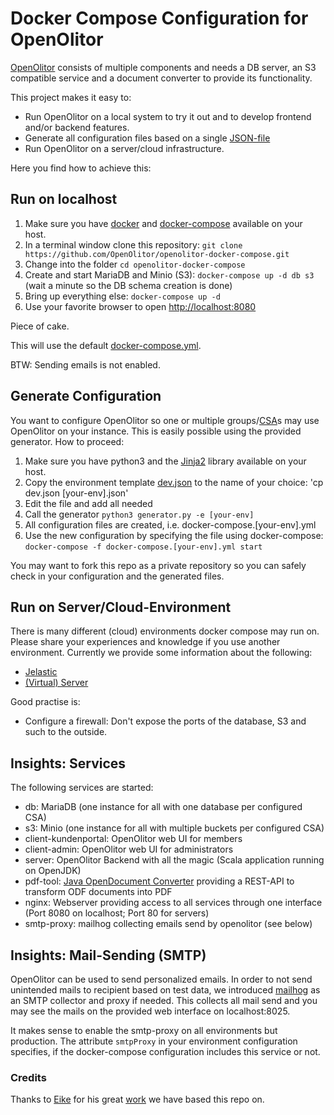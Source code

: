 # Docker Compose Configuration for OpenOlitor

[OpenOlitor](https://github.com/OpenOlitor/OpenOlitor) consists of multiple components and needs a DB server, an S3 compatible service and a document converter to provide its functionality.

This project makes it easy to:
 *  Run OpenOlitor on a local system to try it out and to develop frontend and/or backend features.
 *  Generate all configuration files based on a single [JSON-file](dev.json)
 *  Run OpenOlitor on a server/cloud infrastructure.

Here you find how to achieve this:

## Run on localhost

 1.  Make sure you have [docker](https://docs.docker.com/get-docker/) and [docker-compose](https://docs.docker.com/compose/install/) available on your host.
 2.  In a terminal window clone this repository: `git clone https://github.com/OpenOlitor/openolitor-docker-compose.git`
 3.  Change into the folder `cd openolitor-docker-compose`
 4.  Create and start MariaDB and Minio (S3): `docker-compose up -d db s3` (wait a minute so the DB schema creation is done)
 5.  Bring up everything else: `docker-compose up -d`
 6.  Use your favorite browser to open [http://localhost:8080](http://localhost:8080)

Piece of cake.

This will use the default [docker-compose.yml](docker-compose.yml).

BTW: Sending emails is not enabled.

## Generate Configuration

You want to configure OpenOlitor so one or multiple groups/[CSA](https://en.wikipedia.org/wiki/Community-supported_agriculture)s may use OpenOlitor on your instance. This is easily possible using the provided generator. How to proceed:

 1.  Make sure you have python3 and the [Jinja2](https://pypi.org/project/Jinja2/) library available on your host.
 2.  Copy the environment template [dev.json](dev.json) to the name of your choice: 'cp dev.json [your-env].json'
 3.  Edit the file and add all needed
 4.  Call the generator `python3 generator.py -e [your-env]`
 5.  All configuration files are created, i.e. docker-compose.[your-env].yml
 6.  Use the new configuration by specifying the file using docker-compose: `docker-compose -f docker-compose.[your-env].yml start`

You may want to fork this repo as a private repository so you can safely check in your configuration and the generated files.

## Run on Server/Cloud-Environment

There is many different (cloud) environments docker compose may run on. Please share your experiences and knowledge if you use another environment. Currently we provide some information about the following:

 *  [Jelastic](docs/env-jelastic.md)
 *  [(Virtual) Server](docs/env-server.md)

Good practise is:

 *  Configure a firewall: Don't expose the ports of the database, S3 and such to the outside.

## Insights: Services

The following services are started:

 *  db: MariaDB (one instance for all with one database per configured CSA)
 *  s3: Minio (one instance for all with multiple buckets per configured CSA)
 *  client-kundenportal: OpenOlitor web UI for members
 *  client-admin: OpenOlitor web UI for administrators
 *  server: OpenOlitor Backend with all the magic (Scala application running on OpenJDK)
 *  pdf-tool: [Java OpenDocument Converter](https://github.com/EugenMayer/docker-image-jodconverter) providing a REST-API to transform ODF documents into PDF
 *  nginx: Webserver providing access to all services through one interface (Port 8080 on localhost; Port 80 for servers)
 *  smtp-proxy: mailhog collecting emails send by openolitor (see below)

## Insights: Mail-Sending (SMTP)

OpenOlitor can be used to send personalized emails. In order to not send unintended mails to recipient based on test data, we introduced [mailhog](https://github.com/mailhog/MailHog) as an SMTP collector and proxy if needed. This collects all mail send and you may see the mails on the provided web interface on localhost:8025.

It makes sense to enable the smtp-proxy on all environments but production. The attribute `smtpProxy` in your environment configuration specifies, if the docker-compose configuration includes this service or not.

### Credits

Thanks to [Eike](https://github.com/yeoldegrove/) for his great [work](https://github.com/yeoldegrove/openolitor-docker) we have based this repo on.
